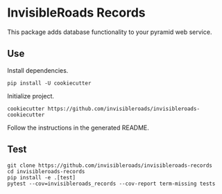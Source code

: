 # InvisibleRoads Records

This package adds database functionality to your pyramid web service.

## Use

Install dependencies.

    pip install -U cookiecutter

Initialize project.

    cookiecutter https://github.com/invisibleroads/invisibleroads-cookiecutter

Follow the instructions in the generated README.

## Test

    git clone https://github.com/invisibleroads/invisibleroads-records
    cd invisibleroads-records
    pip install -e .[test]
    pytest --cov=invisibleroads_records --cov-report term-missing tests
